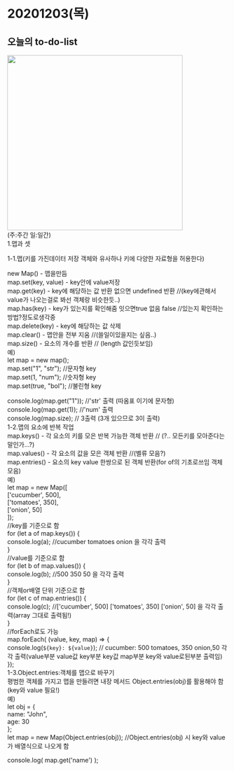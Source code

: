 20201203(목)
=
오늘의 to-do-list
--------------
<div>
<img width="400" src="https://user-images.githubusercontent.com/71910560/101023403-0f2f2500-35b6-11eb-930c-8c1b7e18920a.jpg">
</div>
(주:주간 일:일간)<br>
1.맵과 셋<br>

  1-1.맵(키를 가진데이터 저장 객체와 유사하나 키에 다양한 자료형을 허용한다)<br>
  
  new Map() - 맵을만듬<br>
  map.set(key, value) - key안에 value저장     <br>
  map.get(key) - key에 해당하는 값 반환 없으면 undefined 반환  //(key에관해서 value가 나오는걸로 봐선 객체랑 비슷한듯..)    <br> 
  map.has(key) - key가 있는지를 확인해줌 잇으면true 없음 false //있는지 확인하는방법?정도로생각중    <br>
  map.delete(key) - key에 해당하는 값 삭제     <br>
  map.clear() - 맵안을 전부 지움 //(쓸일이있을지는 싶음..)     <br>
  map.size() - 요소의 개수를 반환 // (length 값인듯보임)     <br>
  예) <br>
  let map = new map(); <br>
  map.set("1", "str"); //문자형 key <br>
  map.set(1, "num"); //숫자형 key <br>
  map.set(true, "bol"); //불린형 key <br>
  
  console.log(map.get("1"));  //'str' 출력 (따옴표 이기에 문자형) <br>
  console.log(map.get(1));     //'num' 출력 <br>
  console.log(map.size);       // 3출력 (3개 있으므로 3이 출력) <br>
  1-2.맵의 요소에 반복 작업 <br>
  map.keys() - 각 요소의 키를 모은 반복 가능한 객체 반환 // (?.. 모든키를 모아준다는 말인가...?) <br>
  map.values() - 각 요소의 값을 모은 객체 반환 //(벨류 모음?) <br>
  map.entries() - 요소의 key value 한쌍으로 된 객체 반환(for of의 기초로쓰임 객체 모음) <br>
  예) <br>
  let map = new Map([ <br>
  ['cucumber', 500], <br>
  ['tomatoes', 350], <br>
  ['onion',    50] <br>
  ]); <br>
  //key를 기준으로 함 <br>
  for (let a of map.keys()) {  <br>
    console.log(a);  //cucumber tomatoes onion 을 각각 출력 <br>
  } <br>
  //value를 기준으로 함 <br>
  for (let b of map.values()) {  <br>
    console.log(b);  //500  350  50 을 각각 출력 <br>
  } <br>
  //객체or배열 단위 기준으로 함 <br>
  for (let c of map.entries()) {  <br>
    console.log(c);  //['cucumber', 500] ['tomatoes', 350] ['onion',    50] 을 각각 출력(array 그대로 출력됨!) <br>
  } <br>
  //forEach로도 가능 <br>
  map.forEach( (value, key, map) => { <br>
    console.log(`${key}: ${value}`); // cucumber: 500 tomatoes, 350 onion,50 각각 출력(value부분 value값 key부분 key값 map부분 key와 value로된부분 출력임) <br>
  }); <br>
  1-3.Object.entries:객체를 맵으로 바꾸기 <br>
  평범한 객체를 가지고 맵을 만들려면 내장 메서드 Object.entries(obj)를 활용해야 함(key와 value 필요!) <br>
  예) <br>
  let obj = { <br>
  name: "John", <br>
  age: 30 <br>
  }; <br>
  let map = new Map(Object.entries(obj));  //Object.entries(obj) 시 key와 value가 배열식으로 나오게 함 <br>

  console.log( map.get('name') ); <br>
  
  
